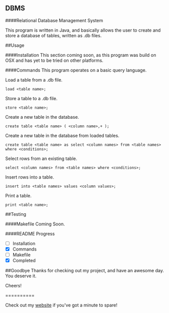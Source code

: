 DBMS
-----------

####Relational Database Management System

This program is written in Java, and basically allows the user to create and store a database of tables, written as <file name>.db files.

##Usage

####Installation
This section coming soon, as this program was build on OSX and has yet to be tried on other platforms.

####Commands
This program operates on a basic query language.

Load a table from a .db file.

    load <table name>;
Store a table to a .db file.

    store <table name>;
Create a new table in the database.

    create table <table name> ( <column name>,+ );
Create a new table in the database from loaded tables.

    create table <table name> as select <column names> from <table names> where <conditions>;
Select rows from an existing table.

    select <column names> from <table names> where <conditions>;
Insert rows into a table.

    insert into <table names> values <column values>;
Print a table.

    print <table name>;


##Testing

####Makefile
Coming Soon.

####README Progress

- [ ] Installation
- [x] Commands
- [ ] Makefile
- [x] Completed

##Goodbye
Thanks for checking out my project, and have an awesome day. You deserve it.

Cheers!

==========

Check out my [website](https://nicholasdill.com) if you've got a minute to spare!
